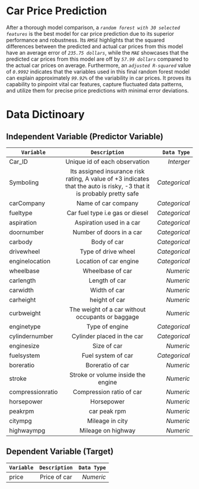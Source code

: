 # Car Price Prediction
After a thorough model comparison, a _`random forest with 30 selected features`_ is the best model for car price prediction due to its superior performance and robustness. 
Its _`RMSE`_ highlights that the squared differences between the predicted and actual car prices from this model have an average error of _`235.75 dollars`_, 
while the _`MAE`_ showcases that the predicted car prices from this model are off by _`57.99 dollars`_ compared to the actual car prices on average. 
Furthermore, an _`adjusted R-squared`_ value of _`0.9992`_ indicates that the variables used in this final random forest model can explain approximately _`99.92%`_ of the variability in car prices. 
It proves its capability to pinpoint vital car features, capture fluctuated data patterns, and utilize them for precise price predictions with minimal error deviations. 

# Data Dictinoary
## Independent Variable (Predictor Variable)
| `Variable`| `Description`| `Data Type` |
| ------------- |:-------------:| -----:|
| Car_ID      | Unique id of each observation |*Interger*|
|Symboling| Its assigned insurance risk rating, A value of +3 indicates that the auto is risky, -3 that it is probably pretty safe |*Categorical*|
|carCompany | Name of car company |*Categorical*  |
| fueltype | Car fuel type i.e gas or diesel| *Categorical*|
|aspiration | Aspiration used in a car |*Categorical*|
| doornumber | Number of doors in a car |*Categorical*|
|carbody | Body of car| *Categorical*|
| drivewheel | Type of drive wheel |*Categorical*|
| enginelocation | Location of car engine |*Categorical*|
| wheelbase | Wheelbase of car |*Numeric*|
| carlength | Length of car |*Numeric*|
| carwidth | Width of car| *Numeric*|
| carheight | height of car| *Numeric*|
| curbweight | The weight of a car without occupants or baggage |*Numeric*|
| enginetype | Type of engine |*Categorical*|
| cylindernumber | Cylinder placed in the car |*Categorical*|
| enginesize | Size of car| *Numeric*|
| fuelsystem | Fuel system of car |*Categorical*  |
| boreratio | Boreratio of car |*Numeric*|
| stroke | Stroke or volume inside the engine |*Numeric*|
| compressionratio | Compression ratio of car |*Numeric*|
| horsepower | Horsepower |*Numeric*|
| peakrpm | car peak rpm| *Numeric*|
| citympg | Mileage in city |*Numeric*|
| highwaympg | Mileage on highway |*Numeric*|

## Dependent Variable (Target)
| `Variable`| `Description`| `Data Type` |
| ------------- |:-------------:| -----:|
| price      | Price of car |*Numeric* |


